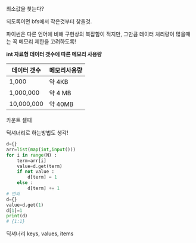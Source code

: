 최소값을 찾는다?

되도록이면 bfs에서 작은것부터 찾을것.



파이썬은 다른 언어에 비해 구현상의 복잡함이 적지만,
그만큼 데이터 처리량이 많을때는 꼭 메모리 제한을 고려하도록!

**int 자료형 데이터 갯수에 따른 메모리 사용량**

| 데이터 갯수 | 메모리사용량 |
| ----------- | ------------ |
| 1,000       | 약 4KB       |
| 1,000,000   | 약 4 MB      |
| 10,000,000  | 약 40MB      |

카운트 셀때

딕셔너리로 하는방법도 생각!

```python
d={}
arr=list(map(int,input()))
for i in range(N) :
    term=arr[i]
    value=d.get(term)
    if not value :
        d[term] = 1
    else :
        d[term] += 1
# 번외
d={}
value=d.get(1)
d[1]=1
print(d)
# {1:1}
```

딕셔너리 keys, values, items

